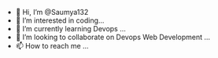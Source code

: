 - 👋 Hi, I’m @Saumya132
- 👀 I’m interested in coding...
- 🌱 I’m currently learning Devops ...
- 💞️ I’m looking to collaborate on Devops Web Development ...
- 📫 How to reach me ...

<!---
Saumya132/Saumya132 is a ✨ special ✨ repository because its `README.md` (this file) appears on your GitHub profile.
You can click the Preview link to take a look at your changes.
--->
